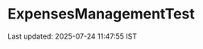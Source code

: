 # ExpensesManagementTest













































































































Last updated: 2025-07-24 11:47:55 IST
